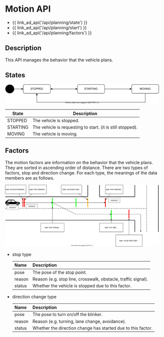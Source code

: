 # Motion API

- {{ link_ad_api('/api/planning/state') }}
- {{ link_ad_api('/api/planning/start') }}
- {{ link_ad_api('/api/planning/factors') }}

## Description

This API manages the behavior that the vehicle plans.

## States

![motion-state](./state.drawio.svg)

| State    | Description                                                |
| -------- | ---------------------------------------------------------- |
| STOPPED  | The vehicle is stopped.                                    |
| STARTING | The vehicle is requesting to start. (it is still stopped). |
| MOVING   | The vehicle is moving.                                     |

## Factors

The motion factors are information on the behavior that the vehicle plans.
They are sorted in ascending order of distance.
There are two types of factors, stop and direction change.
For each type, the meanings of the data members are as follows.

![motion-factors](./factors.drawio.svg)

- stop type

  | Name   | Description                                                   |
  | ------ | ------------------------------------------------------------- |
  | pose   | The pose of the stop point.                                   |
  | reason | Reason (e.g. stop line, crosswalk, obstacle, traffic signal). |
  | status | Whether the vehicle is stopped due to this factor.            |

- direction change type

  | Name   | Description                                                  |
  | ------ | ------------------------------------------------------------ |
  | pose   | The pose to turn on/off the blinker.                         |
  | reason | Reason (e.g. turning, lane change, avoidance).               |
  | status | Whether the direction change has started due to this factor. |
